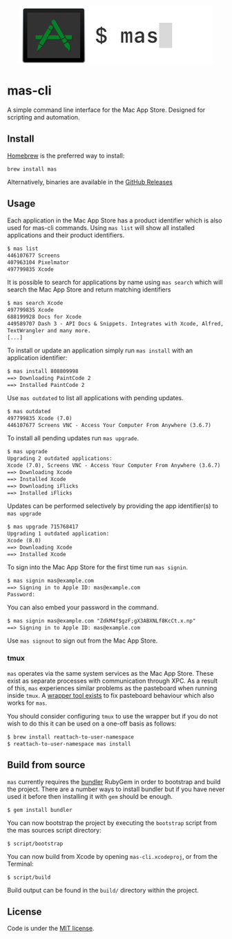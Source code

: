 [<p align="center"><img src="mas-cli.png" alt="mas-cli" width="450" height="auto"></p>][mas-cli]

# mas-cli

A simple command line interface for the Mac App Store. Designed for scripting 
and automation.

## Install

[Homebrew](https://brew.sh) is the preferred way to install:

    brew install mas

Alternatively, binaries are available in the [GitHub Releases](https://github.com/argon/mas/releases)

## Usage

Each application in the Mac App Store has a product identifier which is also
used for mas-cli commands. Using `mas list` will show all installed
applications and their product identifiers.

    $ mas list
    446107677 Screens
    407963104 Pixelmator
    497799835 Xcode

It is possible to search for applications by name using `mas search` which
will search the Mac App Store and return matching identifiers

    $ mas search Xcode
    497799835 Xcode
    688199928 Docs for Xcode
    449589707 Dash 3 - API Docs & Snippets. Integrates with Xcode, Alfred, TextWrangler and many more.
    [...]

To install or update an application simply run `mas install` with an
application identifier:

    $ mas install 808809998
    ==> Downloading PaintCode 2
    ==> Installed PaintCode 2

Use `mas outdated` to list all applications with pending updates.

    $ mas outdated
    497799835 Xcode (7.0)
    446107677 Screens VNC - Access Your Computer From Anywhere (3.6.7)

To install all pending updates run `mas upgrade`.

    $ mas upgrade
    Upgrading 2 outdated applications:
    Xcode (7.0), Screens VNC - Access Your Computer From Anywhere (3.6.7)
    ==> Downloading Xcode
    ==> Installed Xcode    
    ==> Downloading iFlicks
    ==> Installed iFlicks    

Updates can be performed selectively by providing the app identifier(s) to
`mas upgrade`

    $ mas upgrade 715768417
    Upgrading 1 outdated application:
    Xcode (8.0)
    ==> Downloading Xcode
    ==> Installed Xcode

To sign into the Mac App Store for the first time run `mas signin`.

    $ mas signin mas@example.com
    ==> Signing in to Apple ID: mas@example.com
    Password: 


You can also embed your password in the command.

    $ mas signin mas@example.com "ZdkM4f$gzF;gX3ABXNLf8KcCt.x.np"
    ==> Signing in to Apple ID: mas@example.com

Use `mas signout` to sign out from the Mac App Store.

### tmux

`mas` operates via the same system services as the Mac App Store. These exist as separate processes with communication through XPC. As a result of this, `mas` experiences similar problems as the pasteboard when running inside `tmux`. A [wrapper tool exists](https://github.com/ChrisJohnsen/tmux-MacOSX-pasteboard) to fix pasteboard behaviour which also works for `mas`.

You should consider configuring `tmux` to use the wrapper but if you do not wish to do this it can be used on a one-off basis as follows:

```
$ brew install reattach-to-user-namespace
$ reattach-to-user-namespace mas install
```

## Build from source

`mas` currently requires the [bundler](http://bundler.io/) RubyGem in order to 
bootstrap and build the project. There are a number ways to install bundler but
if you have never used it before then installing it with `gem` should be enough.

```
$ gem install bundler
```

You can now bootstrap the project by executing the `bootstrap` script
from the mas sources script directory:

```
$ script/bootstrap
```

You can now build from Xcode by opening `mas-cli.xcodeproj`, or from the Terminal:

```
$ script/build
```

Build output can be found in the `build/` directory within the project.

## License

Code is under the [MIT license](LICENSE).

[mas-cli]: https://github.com/argon/mas
